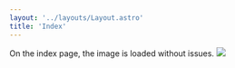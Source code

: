 ```yaml
---
layout: '../layouts/Layout.astro'
title: 'Index'
---
```


On the index page, the image is loaded without issues.
<img src="assets/example/itcrowd.gif"/>
